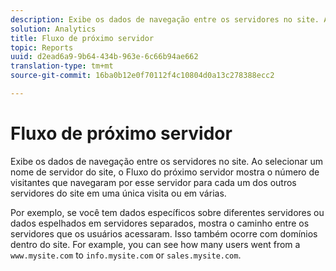```yaml
---
description: Exibe os dados de navegação entre os servidores no site. Ao selecionar um nome de servidor do site, o Fluxo do próximo servidor mostra o número de visitantes que navegaram por esse servidor para cada um dos outros servidores do site em uma única visita ou em várias.
solution: Analytics
title: Fluxo de próximo servidor
topic: Reports
uuid: d2ead6a9-9b64-434b-963e-6c66b94ae662
translation-type: tm+mt
source-git-commit: 16ba0b12e0f70112f4c10804d0a13c278388ecc2

---
```



# Fluxo de próximo servidor

Exibe os dados de navegação entre os servidores no site. Ao selecionar um nome de servidor do site, o Fluxo do próximo servidor mostra o número de visitantes que navegaram por esse servidor para cada um dos outros servidores do site em uma única visita ou em várias.

Por exemplo, se você tem dados específicos sobre diferentes servidores ou dados espelhados em servidores separados, mostra o caminho entre os servidores que os usuários acessaram. Isso também ocorre com domínios dentro do site. For example, you can see how many users went from a `www.mysite.com` to `info.mysite.com` or `sales.mysite.com`.

